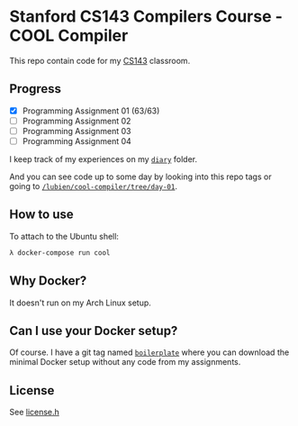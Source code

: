 # Stanford CS143 Compilers Course - COOL Compiler

This repo contain code for my [CS143](https://lagunita.stanford.edu/courses/Engineering/Compilers/Fall2014/about)
classroom.

## Progress

* [x] Programming Assignment 01 (63/63)
* [ ] Programming Assignment 02
* [ ] Programming Assignment 03
* [ ] Programming Assignment 04

I keep track of my experiences on my [`diary`](diary/) folder.

And you can see code up to some day by looking into this repo tags or going to 
[`/lubien/cool-compiler/tree/day-01`](https://github.com/lubien/cool-compiler/tree/day-01).

## How to use

To attach to the Ubuntu shell:

```sh
λ docker-compose run cool
```

## Why Docker?

It doesn't run on my Arch Linux setup.

## Can I use your Docker setup?

Of course. I have a git tag named [`boilerplate`](https://github.com/lubien/cool-compiler/tree/boilerplate)
where you can download the minimal Docker setup without any code from my assignments.

## License

See [license.h](/include/PA2/copyright.h)
